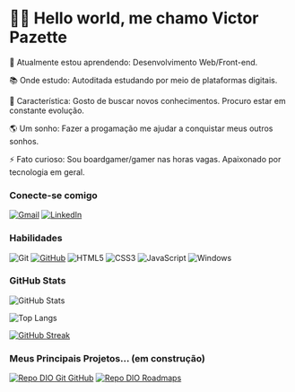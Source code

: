 
# 👋🏻 Hello world, me chamo Victor Pazette

🌱 Atualmente estou aprendendo: Desenvolvimento Web/Front-end.

📚 Onde estudo: Autoditada estudando por meio de plataformas digitais.

🧬 Característica: Gosto de buscar novos conhecimentos. Procuro estar em constante evolução.

🌎 Um sonho: Fazer a progamação me ajudar a conquistar meus outros sonhos.

⚡ Fato curioso: Sou boardgamer/gamer nas horas vagas. Apaixonado por tecnologia em geral.



### Conecte-se comigo

[![Gmail](https://img.shields.io/badge/Gmail-333333?style=for-the-badge&logo=gmail&logoColor=red)](mailto:victorpazette@gmail.com)
[![LinkedIn](https://img.shields.io/badge/-LinkedIn-000?style=for-the-badge&logo=linkedin&logoColor=30A3DC)](https://www.linkedin.com/in/victor-pazette-50909959/)

### Habilidades

![Git](https://img.shields.io/badge/GIT-E44C30?style=for-the-badge&logo=git&logoColor=white)
[![GitHub](https://img.shields.io/badge/GitHub-000?style=for-the-badge&logo=github&logoColor=30A3DC)](https://docs.github.com/)
![HTML5](https://img.shields.io/badge/HTML5-E34F26?style=for-the-badge&logo=html5&logoColor=white)
![CSS3](https://img.shields.io/badge/CSS3-1572B6?style=for-the-badge&logo=css3&logoColor=white)
![JavaScript](https://img.shields.io/badge/JavaScript-F7DF1E?style=for-the-badge&logo=javascript&logoColor=black)
![Windows](https://img.shields.io/badge/Windows-35495E?style=for-the-badge&logo=windows&logoColor=ffdd54)

### GitHub Stats

![GitHub Stats](https://github-readme-stats.vercel.app/api?username=VictorPazette&theme=transparent&bg_color=000&border_color=30A3DC&show_icons=true&icon_color=30A3DC&title_color=E94D5F&text_color=FFF)

![Top Langs](https://github-readme-stats-git-masterrstaa-rickstaa.vercel.app/api/top-langs/?username=VictorPazette&layout=compact&bg_color=000&border_color=30A3DC&title_color=E94D5F&text_color=FFF)

[![GitHub Streak](https://streak-stats.demolab.com/?user=VictorPazette&theme=bear&background=000&border=30A3DC&dates=FFF)](https://git.io/streak-stats)

### Meus Principais Projetos... (em construção)

[![Repo DIO Git GitHub](https://github-readme-stats.vercel.app/api/pin/?username=elidianaandrade&repo=dio-lab-open-source&bg_color=000&border_color=30A3DC&show_icons=true&icon_color=30A3DC&title_color=E94D5F&text_color=FFF)](https://github.com/elidianaandrade/dio-lab-open-source)
[![Repo DIO Roadmaps](https://github-readme-stats.vercel.app/api/pin/?username=digitalinnovationone&repo=roadmaps&bg_color=000&border_color=30A3DC&show_icons=true&icon_color=30A3DC&title_color=E94D5F&text_color=FFF)](https://github.com/digitalinnovationone/roadmaps)
